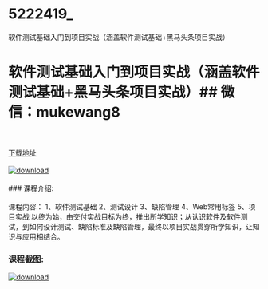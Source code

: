# 5222419_
软件测试基础入门到项目实战（涵盖软件测试基础+黑马头条项目实战）
# 软件测试基础入门到项目实战（涵盖软件测试基础+黑马头条项目实战）## 微信：mukewang8
<br/></br>[下载地址](http://www.36tz.cn/article/5222419 "下载地址")
<br/></br>[![download](http://36tz.cn/muke_img/2022_01_1-26-300x180.png "下载地址")](http://www.36tz.cn/article/5222419 "下载地址")
<br/></br>### 课程介绍:<br/></br>课程内容：
1、软件测试基础
2、测试设计
3、缺陷管理
4、Web常用标签
5、项目实战
以终为始，由交付实战目标为终，推出所学知识；从认识软件及软件测试，到如何设计测试、缺陷标准及缺陷管理，最终以项目实战贯穿所学知识，让知识与应用相结合。

### 课程截图:
[![download](http://36tz.cn/muke_img/2022_01_2-30.png "下载地址")](http://www.36tz.cn/article/5222419 "下载地址")
